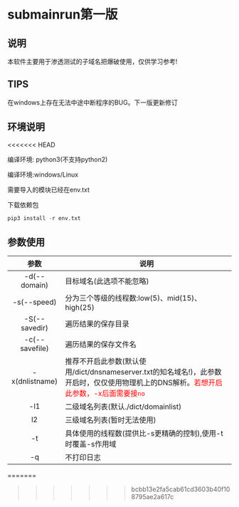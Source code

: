 # submainrun第一版
## 说明
  本软件主要用于渗透测试的子域名把爆破使用，仅供学习参考!

## TIPS
在windows上存在无法中途中断程序的BUG。下一版更新修订

## 环境说明
<<<<<<< HEAD

编译环境: python3(不支持python2)

编译环境:windows/Linux

需要导入的模块已经在env.txt

下载依赖包

```python
pip3 install -r env.txt
```

## 参数使用

|      参数      | 说明                                                         |
| :------------: | ------------------------------------------------------------ |
|  -d(--domain)  | 目标域名(此选项不能忽略)                                     |
|  -s(--speed)   | 分为三个等级的线程数:low(5)、mid(15)、high(25)               |
| -S(--savedir)  | 遍历结果的保存目录                                           |
| -c(--savefile) | 遍历结果的保存文件名                                         |
| -x(dnlistname) | 推荐不开启此参数(默认使用/dict/dnsnameserver.txt的知名域名!)，此参数开启时，仅仅使用物理机上的DNS解析。<font color="red">若想开启此参数，-x后面需要接`no`</font> |
|      -l1       | 二级域名列表(默认./dict/domainlist)                          |
|       l2       | 三级域名列表(暂时无法使用)                                   |
|       -t       | 具体使用的线程数(提供比-s更精确的控制),使用-t时覆盖-s作用域  |
|       -q       | 不打印日志                                                   |

=======
>>>>>>> bcbb13e2fa5cab61cd3603b40f108795ae2a617c
